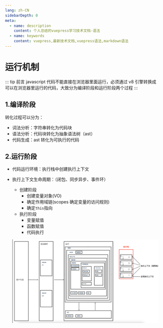 ```yaml
---
lang: zh-CN
sidebarDepth: 0
meta:
  - name: description
    content: 个人总结的vuepress学习技术文档-语法
  - name: keywords
    content: vuepress,最新技术文档,vuepress语法,markdown语法
---
```


# 运行机制

::: tip 前言
javascript 代码不能直接在浏览器里面运行，必须通过 v8 引擎转换成可以在浏览器里运行的代码，大致分为编译阶段和运行阶段两个过程
:::

## 1.编译阶段

转化过程可以分为：

- 词法分析：字符串转化为代码块
- 语法分析：代码块转化为抽象语法树（ast）
- 代码生成：ast 转化为可执行的代码

## 2.运行阶段

- 代码运行环境：执行栈中创建执行上下文
- 执行上下文生命周期：（闭包、同步异步、事件环）

  - 创建阶段
    - 创建变量对象(VO)
    - 确定作用域链(scopes 确定变量的访问规则)
    - 确定`this`指向
  - 执行阶段
    - 变量赋值
    - 函数赋值
    - 代码执行

  ![](./1.png)
